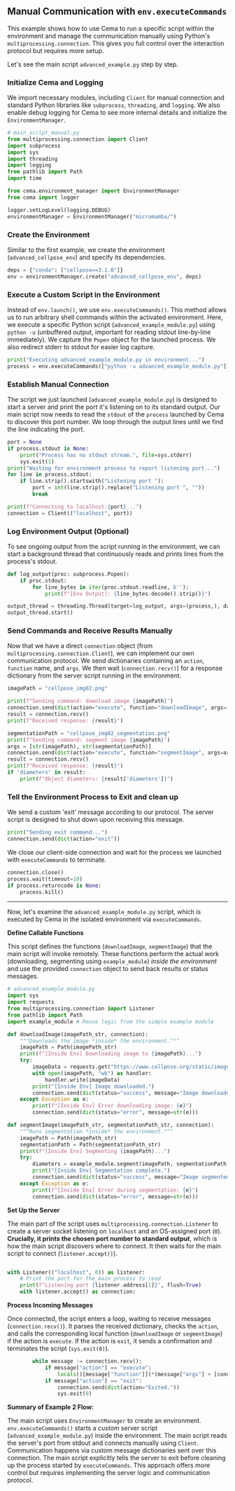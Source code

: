 
## Manual Communication with `env.executeCommands`

This example shows how to use Cema to run a specific script within the environment and manage the communication manually using Python's `multiprocessing.connection`. This gives you full control over the interaction protocol but requires more setup.

Let's see the main script `advanced_example.py` step by step. 

### Initialize Cema and Logging

We import necessary modules, including `Client` for manual connection and standard Python libraries like `subprocess`, `threading`, and `logging`. We also enable debug logging for Cema to see more internal details and initialize the `EnvironmentManager`.

```python
# main_script_manual.py
from multiprocessing.connection import Client
import subprocess
import sys
import threading
import logging
from pathlib import Path
import time

from cema.environment_manager import EnvironmentManager
from cema import logger

logger.setLogLevel(logging.DEBUG)
environmentManager = EnvironmentManager("micromamba/")
```

### Create the Environment

Similar to the first example, we create the environment (`advanced_cellpose_env`) and specify its dependencies.

```python
deps = {"conda": ["cellpose==3.1.0"]}
env = environmentManager.create("advanced_cellpose_env", deps)
```

### Execute a Custom Script in the Environment

Instead of `env.launch()`, we use `env.executeCommands()`. This method allows us to run arbitrary shell commands within the activated environment. Here, we execute a specific Python script (`advanced_example_module.py`) using `python -u` (unbuffered output, important for reading stdout line-by-line immediately). We capture the `Popen` object for the launched process. We also redirect stderr to stdout for easier log capture.

```python
print("Executing advanced_example_module.py in environment...")
process = env.executeCommands(["python -u advanced_example_module.py"])
```

### Establish Manual Connection

The script we just launched (`advanced_example_module.py`) is designed to start a server and print the port it's listening on to its standard output. Our main script now needs to read the `stdout` of the `process` launched by Cema to discover this port number. We loop through the output lines until we find the line indicating the port.

```python
port = None
if process.stdout is None:
    print("Process has no stdout stream.", file=sys.stderr)
    sys.exit(1)
print("Waiting for environment process to report listening port...")
for line in process.stdout:
    if line.strip().startswith("Listening port "):
        port = int(line.strip().replace("Listening port ", ""))
        break

print(f"Connecting to localhost:{port}...")
connection = Client(("localhost", port))
```

### Log Environment Output (Optional)

To see ongoing output from the script running in the environment, we can start a background thread that continuously reads and prints lines from the process's stdout.

```python
def log_output(proc: subprocess.Popen):
    if proc.stdout:
        for line_bytes in iter(proc.stdout.readline, b''):
            print(f"[Env Output]: {line_bytes.decode().strip()}")

output_thread = threading.Thread(target=log_output, args=(process,), daemon=True)
output_thread.start()
```

### Send Commands and Receive Results Manually

Now that we have a direct `connection` object (from `multiprocessing.connection.Client`), we can implement our own communication protocol. We send dictionaries containing an `action`, `function` name, and `args`. We then wait (`connection.recv()`) for a response dictionary from the server script running in the environment.

```python
imagePath = "cellpose_img02.png"

print(f"Sending command: download image {imagePath}")
connection.send(dict(action="execute", function="downloadImage", args=[imagePath]))
result = connection.recv()
print(f"Received response: {result}")

segmentationPath = "cellpose_img02_segmentation.png"
print(f"Sending command: segment image {imagePath}")
args = [str(imagePath), str(segmentationPath)]
connection.send(dict(action="execute", function="segmentImage", args=args))
result = connection.recv()
print(f"Received response: {result}")
if 'diameters' in result:
    print(f"Object diameters: {result['diameters']}")
```

### Tell the Environment Process to Exit and clean up

We send a custom 'exit' message according to our protocol. The server script is designed to shut down upon receiving this message.

```python
print("Sending exit command...")
connection.send(dict(action="exit"))
```

We close our client-side connection and wait for the process we launched with `executeCommands` to terminate.

```python
connection.close()
process.wait(timeout=10)
if process.returncode is None:
    process.kill()
```

---

Now, let's examine the `advanced_example_module.py` script, which is executed by Cema in the isolated environment via `executeCommands`.

**Define Callable Functions**

This script defines the functions (`downloadImage`, `segmentImage`) that the main script will invoke remotely. These functions perform the actual work (downloading, segmenting using `example_module`) *inside the environment* and use the provided `connection` object to send back results or status messages.

```python
# advanced_example_module.py
import sys
import requests
from multiprocessing.connection import Listener
from pathlib import Path
import example_module # Reuse logic from the simple example module

def downloadImage(imagePath_str, connection):
    """Downloads the image *inside* the environment."""
    imagePath = Path(imagePath_str)
    print(f"[Inside Env] Downloading image to {imagePath}...")
    try:
        imageData = requests.get("https://www.cellpose.org/static/images/img02.png").content
        with open(imagePath, "wb") as handler:
            handler.write(imageData)
        print("[Inside Env] Image downloaded.")
        connection.send(dict(status="success", message="Image downloaded."))
    except Exception as e:
        print(f"[Inside Env] Error downloading image: {e}")
        connection.send(dict(status="error", message=str(e)))

def segmentImage(imagePath_str, segmentationPath_str, connection):
    """Runs segmentation *inside* the environment."""
    imagePath = Path(imagePath_str)
    segmentationPath = Path(segmentationPath_str)
    print(f"[Inside Env] Segmenting {imagePath}...")
    try:
        diameters = example_module.segment(imagePath, segmentationPath)
        print("[Inside Env] Segmentation complete.")
        connection.send(dict(status="success", message="Image segmented.", diameters=diameters))
    except Exception as e:
        print(f"[Inside Env] Error during segmentation: {e}")
        connection.send(dict(status="error", message=str(e)))
```

**Set Up the Server**

The main part of the script uses `multiprocessing.connection.Listener` to create a server socket listening on `localhost` and an OS-assigned port (`0`). **Crucially, it prints the chosen port number to standard output**, which is how the main script discovers where to connect. It then waits for the main script to connect (`listener.accept()`).

```python

with Listener(("localhost", 0)) as listener:
    # Print the port for the main process to read
    print(f"Listening port {listener.address[1]}", flush=True)
    with listener.accept() as connection:
```

**Process Incoming Messages**

Once connected, the script enters a loop, waiting to receive messages (`connection.recv()`). It parses the received dictionary, checks the `action`, and calls the corresponding local function (`downloadImage` or `segmentImage`) if the action is `execute`. If the action is `exit`, it sends a confirmation and terminates the script (`sys.exit(0)`).

```python
        while message := connection.recv():
            if message["action"] == "execute":
                locals()[message["function"]](*(message["args"] + [connection]))
            if message["action"] == "exit":
                connection.send(dict(action="Exited."))
                sys.exit(0)

```

**Summary of Example 2 Flow:**

The main script uses `EnvironmentManager` to create an environment. `env.executeCommands()` starts a *custom* server script (`advanced_example_module.py`) inside the environment. The main script reads the server's port from stdout and connects manually using `Client`. Communication happens via custom message dictionaries sent over this connection. The main script explicitly tells the server to exit before cleaning up the process started by `executeCommands`. This approach offers more control but requires implementing the server logic and communication protocol.
